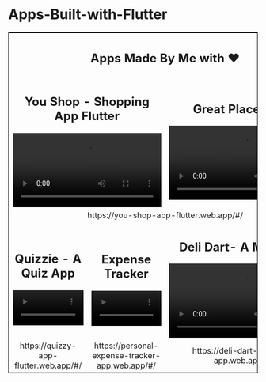 <h1> Apps-Built-with-Flutter</h1>




<table style="border:1px solid black">
<tbody>
<tr>
<td colspan="3"><div align="center"><h2>Apps Made By Me with ❤️</h2></div></td>
</tr>
<tr>
<td colspan="2" style="text-align:center"><div align="center"><h2>You Shop - Shopping App Flutter </h2>
<video src="https://user-images.githubusercontent.com/49688611/120115754-c7730a00-c1a2-11eb-8730-794c401f97df.mp4" />
<td colspan="1" style="text-align:center"><div align="center"><h2>Great Places App </h2>
<video src="https://user-images.githubusercontent.com/49688611/122648008-c0f20580-d144-11eb-89a5-ad7915f346de.mp4" />
</div>
</td>
</tr>
        
<tr>
<td colspan="3" style="text-align:center">  https://you-shop-app-flutter.web.app/#/ </td>
</tr>
        
<tr>
<td style="text-align:center"><div align="center"><h2>Quizzie - A Quiz App </h2>
  
<video src="https://user-images.githubusercontent.com/49688611/122643130-b119f780-d12b-11eb-9a02-64e983090e11.mp4" autoplay controls width="100%" height="100%"/>
</div></td>
<td style="text-align:center"><div align="center"><h2>Expense Tracker</h2> 
<video src="https://user-images.githubusercontent.com/49688611/122643890-f809ec00-d12f-11eb-9c0f-a79f581f7e0e.mp4" autoplay controls width="100%" height="100%"/>
</div></td>
<td style="text-align:center"><div align="center"><h2>Deli Dart- A Meal App</h2>
<video src="https://user-images.githubusercontent.com/49688611/122643844-bc6f2200-d12f-11eb-8034-8623317f9d0c.mp4" autoplay controls width="100%" height="100%"/>
</div></td>
</tr>

<tr>
<td style="text-align:center"> https://quizzy-app-flutter.web.app/#/ </td>
<td style="text-align:center"> https://personal-expense-tracker-app.web.app/#/ </td>
<td style="text-align:center">  https://deli-dart-a-meals-app.web.app/#/ </td>
</tr>
        




 
</tbody>
</table>
